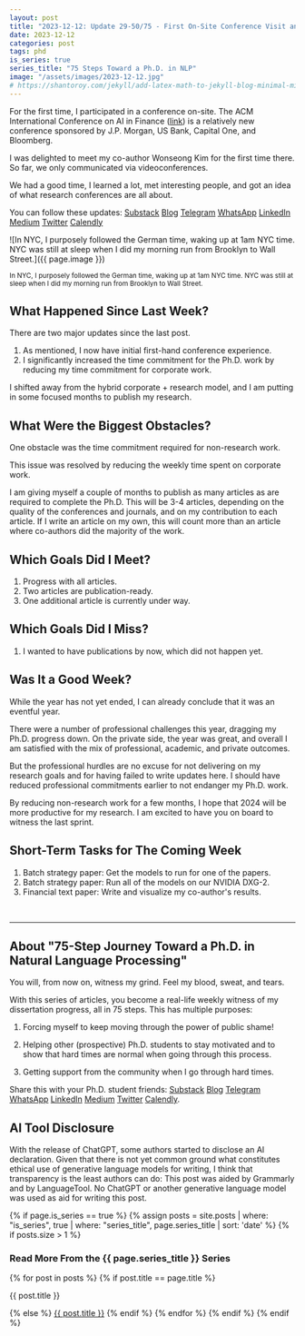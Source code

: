 ```yaml
---
layout: post
title: "2023-12-12: Update 29-50/75 - First On-Site Conference Visit and Increased Focus"
date: 2023-12-12
categories: post
tags: phd
is_series: true
series_title: "75 Steps Toward a Ph.D. in NLP"
image: "/assets/images/2023-12-12.jpg"
# https://shantoroy.com/jekyll/add-latex-math-to-jekyll-blog-minimal-mistakes/
---
```

<script type="text/javascript" async
    src="https://cdnjs.cloudflare.com/ajax/libs/mathjax/2.7.6/MathJax.js?config=TeX-MML-AM_CHTML">
</script>

<script type="text/x-mathjax-config">
    MathJax.Hub.Config({
        extensions: ["tex2jax.js"],
        jax: ["input/TeX", "output/HTML-CSS"],
        tex2jax: {
        inlineMath: [ ['$','$'], ["\\(","\\)"] ],
        displayMath: [ ['$$','$$'], ["\\[","\\]"] ],
        processEscapes: true
        },
        "HTML-CSS": { availableFonts: ["TeX"] }
    });
</script>

For the first time, I participated in a conference on-site. The ACM International Conference on AI in Finance ([link](https://ai-finance.org/)) is a relatively new conference sponsored by J.P. Morgan, US Bank, Capital One, and Bloomberg.

I was delighted to meet my co-author Wonseong Kim for the first time there. So far, we only communicated via videoconferences.

We had a good time, I learned a lot, met interesting people, and got an idea of what research conferences are all about.

You can follow these updates: [Substack](https://nlpjourney.substack.com/) [Blog](https://janspoerer.github.io/phdstudies/) [Telegram](https://t.me/+gmkAaVlKPh4xZTky) [WhatsApp](https://chat.whatsapp.com/F6901LMMJWIGlxrahkgBcq) [LinkedIn](https://www.linkedin.com/in/janspoerer/) [Medium](https://medium.com/@janspoerer/about) [Twitter](https://twitter.com/JanSpoerer) [Calendly](https://calendly.com/janspoerer/30m)

![In NYC, I purposely followed the German time, waking up at 1am NYC time. NYC was still at sleep when I did my morning run from Brooklyn to Wall Street.]({{ page.image }})

<sup>In NYC, I purposely followed the German time, waking up at 1am NYC time. NYC was still at sleep when I did my morning run from Brooklyn to Wall Street.</sup>

## What Happened Since Last Week?

There are two major updates since the last post.

<ol>
  <li>
    As mentioned, I now have initial first-hand conference experience.
  </li>
  <li>
    I significantly increased the time commitment for the Ph.D. work by reducing my time commitment for corporate work.
  </li>
</ol>


I shifted away from the hybrid corporate + research model, and I am putting in some focused months to publish my research.

## What Were the Biggest Obstacles?

One obstacle was the time commitment required for non-research work.

This issue was resolved by reducing the weekly time spent on corporate work.

I am giving myself a couple of months to publish as many articles as are required to complete the Ph.D. This will be 3-4 articles, depending on the quality of the conferences and journals, and on my contribution to each article. If I write an article on my own, this will count more than an article where co-authors did the majority of the work.

## Which Goals Did I Meet?

<ol>
  <li>Progress with all articles.</li>
  <li>Two articles are publication-ready.</li>
  <li>One additional article is currently under way.</li>
</ol>

## Which Goals Did I Miss?

<ol>
  <li>I wanted to have publications by now, which did not happen yet.</li>
</ol>

## Was It a Good Week?

While the year has not yet ended, I can already conclude that it was an eventful year. 

There were a number of professional challenges this year, dragging my Ph.D. progress down. On the private side, the year was great, and overall I am satisfied with the mix of professional, academic, and private outcomes.

But the professional hurdles are no excuse for not delivering on my research goals and for having failed to write updates here. I should have reduced professional commitments earlier to not endanger my Ph.D. work.

By reducing non-research work for a few months, I hope that 2024 will be more productive for my research. I am excited to have you on board to witness the last sprint.

## Short-Term Tasks for The Coming Week

<ol>
  <li>Batch strategy paper: Get the models to run for one of the papers.</li>
  <li>Batch strategy paper: Run all of the models on our NVIDIA DXG-2.</li>
  <li>Financial text paper: Write and visualize my co-author's results.</li>
</ol>

<br>

____________________________________

## About "75-Step Journey Toward a Ph.D. in Natural Language Processing"

You will, from now on, witness my grind. Feel my blood, sweat, and tears.

With this series of articles, you become a real-life weekly witness of my dissertation progress, all in 75 steps. This has multiple purposes:

1) Forcing myself to keep moving through the power of public shame!

2) Helping other (prospective) Ph.D. students to stay motivated and to show that hard times are normal when going through this process.

3) Getting support from the community when I go through hard times.

Share this with your Ph.D. student friends: [Substack](https://nlpjourney.substack.com/) [Blog](https://janspoerer.github.io/phdstudies/) [Telegram](https://t.me/+gmkAaVlKPh4xZTky) [WhatsApp](https://chat.whatsapp.com/F6901LMMJWIGlxrahkgBcq) [LinkedIn](https://www.linkedin.com/in/janspoerer/) [Medium](https://medium.com/@janspoerer/about) [Twitter](https://twitter.com/JanSpoerer) [Calendly](https://calendly.com/janspoerer/30m).

## AI Tool Disclosure

With the release of ChatGPT, some authors started to disclose an AI declaration. Given that there is not yet common ground what constitutes ethical use of generative language models for writing, I think that transparency is the least authors can do: This post was aided by Grammarly and by LanguageTool. No ChatGPT or another generative language model was used as aid for writing this post.

{% if page.is_series == true %}
    {% assign posts = site.posts | where: "is_series", true | where: "series_title", page.series_title | sort: 'date' %}
    {% if posts.size > 1 %}

<h3 class="text-success p-3 pb-0">Read More From the {{ page.series_title }} Series</h3>
        {% for post in posts %}
                {% if post.title == page.title %}
<p class="nav-link bullet-pointer mb-0">{{ post.title }}</p>
                {% else %}
<a class="nav-link bullet-hash" href="{{ post.url }}">{{ post.title }}</a>
                {% endif %}
        {% endfor %}
    {% endif %}
{% endif %}
